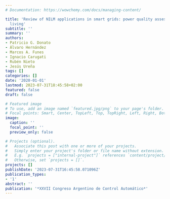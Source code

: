 ```yaml
---
# Documentation: https://wowchemy.com/docs/managing-content/

title: 'Review of NILM applications in smart grids: power quality assessment and assistedindependent
  living'
subtitle: ''
summary: ''
authors:
- Patricio G. Donato
- Álvaro Hernández
- Marcos A. Funes
- Ignacio Carugati
- Rubén Nieto
- Jesús Ureña
tags: []
categories: []
date: '2020-01-01'
lastmod: 2023-07-31T18:45:58+02:00
featured: false
draft: false

# Featured image
# To use, add an image named `featured.jpg/png` to your page's folder.
# Focal points: Smart, Center, TopLeft, Top, TopRight, Left, Right, BottomLeft, Bottom, BottomRight.
image:
  caption: ''
  focal_point: ''
  preview_only: false

# Projects (optional).
#   Associate this post with one or more of your projects.
#   Simply enter your project's folder or file name without extension.
#   E.g. `projects = ["internal-project"]` references `content/project/deep-learning/index.md`.
#   Otherwise, set `projects = []`.
projects: []
publishDate: '2023-07-31T16:45:58.071096Z'
publication_types:
- '1'
abstract: ''
publication: '*XXVII Congreso Argentino de Control Automático*'
---
```

